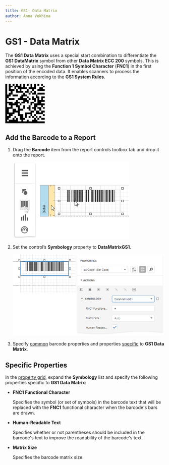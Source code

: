 ```yaml
---
title: GS1- Data Matrix
author: Anna Vekhina
---
```

# GS1 - Data Matrix

The **GS1 Data Matrix** uses a special start combination to differentiate the **GS1 DataMatrix** symbol from other **Data Matrix ECC 200** symbols. This is achieved by using the **Function 1 Symbol Character** (**FNC1**) in the first position of the encoded data. It enables scanners to process the information according to the **GS1 System Rules**.

![](../../../../images/eurd-web-bar-code-gs1-datamatrix.png)

## Add the Barcode to a Report

1. Drag the **Barcode** item from the report controls toolbox tab and drop it onto the report. 

    ![](../../../../images/eurd-web-add-bar-code-to-report.png)

2. Set the control’s **Symbology** property to **DataMatrixGS1**. 

    ![](../../../../images/data-matrix-gs1-in-designer.png)

3. Specify [common](add-bar-codes-to-a-report.md) barcode properties and properties [specific](#specific-properties) to **GS1 Data Matrix**.

## Specific Properties

In the [property grid](../../report-designer-tools/ui-panels/properties-panel.md), expand the **Symbology** list and specify the following properties specific to **GS1 Data Matrix**:

* **FNC1 Functional Character**
	
	Specifies the symbol (or set of symbols) in the barcode text that will be replaced with the **FNC1** functional character when the barcode's bars are drawn.

* **Human-Readable Text**

    Specifies whether or not parentheses should be included in the barcode's text to improve the readability of the barcode's text.

* **Matrix Size**

	Specifies the barcode matrix size.